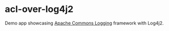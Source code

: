 # acl-over-log4j2

Demo app showcasing [Apache Commons Logging](https://en.wikipedia.org/wiki/Apache_Commons_Logging) framework
with Log4j2.
